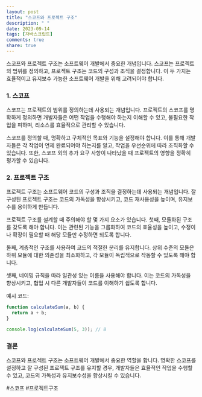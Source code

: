 ```yaml
---
layout: post
title: "스코프와 프로젝트 구조"
description: " "
date: 2023-09-14
tags: [자바스크립트]
comments: true
share: true
---
```


스코프와 프로젝트 구조는 소프트웨어 개발에서 중요한 개념입니다. 스코프는 프로젝트의 범위를 정의하고, 프로젝트 구조는 코드의 구성과 조직을 결정합니다. 이 두 가지는 효율적이고 유지보수 가능한 소프트웨어 개발을 위해 고려되어야 합니다.

### 1. 스코프

스코프는 프로젝트의 범위를 정의하는데 사용되는 개념입니다. 프로젝트의 스코프를 명확하게 정의하면 개발자들은 어떤 작업을 수행해야 하는지 이해할 수 있고, 불필요한 작업을 피하며, 리소스를 효율적으로 관리할 수 있습니다.

스코프를 정의할 때, 명확하고 구체적인 목표와 기능을 설정해야 합니다. 이를 통해 개발자들은 각 작업이 언제 완료되어야 하는지를 알고, 작업을 우선순위에 따라 조직화할 수 있습니다. 또한, 스코프 외의 추가 요구 사항이 나타났을 때 프로젝트의 영향을 정확히 평가할 수 있습니다.

### 2. 프로젝트 구조

프로젝트 구조는 소프트웨어 코드의 구성과 조직을 결정하는데 사용되는 개념입니다. 잘 구성된 프로젝트 구조는 코드의 가독성을 향상시키고, 코드 재사용성을 높이며, 유지보수를 용이하게 만듭니다.

프로젝트 구조를 설계할 때 주의해야 할 몇 가지 요소가 있습니다. 첫째, 모듈화된 구조를 갖도록 해야 합니다. 이는 관련된 기능을 그룹화하여 코드의 효율성을 높이고, 수정이나 확장이 필요할 때 해당 모듈만 수정하면 되도록 합니다.

둘째, 계층적인 구조를 사용하여 코드의 적절한 분리를 유지합니다. 상위 수준의 모듈은 하위 모듈에 대한 의존성을 최소화하고, 각 모듈이 독립적으로 작동할 수 있도록 해야 합니다.

셋째, 네이밍 규칙을 따라 일관성 있는 이름을 사용해야 합니다. 이는 코드의 가독성을 향상시키고, 협업 시 다른 개발자들이 코드를 이해하기 쉽도록 합니다.

예시 코드:

```javascript
function calculateSum(a, b) {
  return a + b;
}

console.log(calculateSum(5, 3)); // 8
```

### 결론

스코프와 프로젝트 구조는 소프트웨어 개발에서 중요한 역할을 합니다. 명확한 스코프를 설정하고 잘 구성된 프로젝트 구조를 유지할 경우, 개발자들은 효율적인 작업을 수행할 수 있고, 코드의 가독성과 유지보수성을 향상시킬 수 있습니다.

#스코프 #프로젝트구조